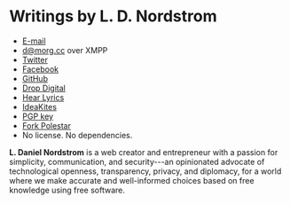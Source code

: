 # Writings by L. D. Nordstrom

* [E-mail](mailto:moc.mortsdronrm@d)
* d@morg.cc over XMPP
* [Twitter](https://twitter.com/mrnordstrom)
* [Facebook](https://fb.com/dnordstrom)
* [GitHub](https://github.com/dnordstrom)
* [Drop Digital](http://madebydrop.com)
* [Hear Lyrics](http://hearlyrics.com)
* [IdeaKites](http://ideakites.com)
* [PGP key](/78F13539.asc)
* [Fork Polestar](https://github.com/dnordstrom/polestar)
* No license. No dependencies.

<div class="biography">

__L. Daniel Nordstrom__ is a web creator and entrepreneur with a passion for simplicity, communication, and security---an opinionated advocate of technological openness, transparency, privacy, and diplomacy, for a world where we make accurate and well-informed choices based on free knowledge using free software.

</div>